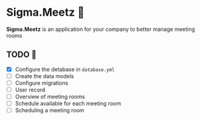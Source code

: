 # Sigma.Meetz 👥 
__Sigma.Meetz__ is an application for your company to better manage meeting rooms

## TODO 🔨
- [X] Configure the detabase in `database.yml`
- [ ] Create the data models
- [ ] Configure migrations
- [ ] User record
- [ ] Overview of meeting rooms
- [ ] Schedule available for each meeting room
- [ ] Scheduling a meeting room  